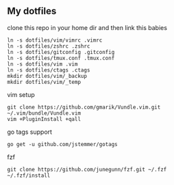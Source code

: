 My dotfiles
-----------


clone this repo in your home dir and then link this babies

```
ln -s dotfiles/vim/vimrc .vimrc
ln -s dotfiles/zshrc .zshrc
ln -s dotfiles/gitconfig .gitconfig
ln -s dotfiles/tmux.conf .tmux.conf
ln -s dotfiles/vim .vim
ln -s dotfiles/ctags .ctags
mkdir dotfiles/vim/_backup
mkdir dotfiles/vim/_temp
```

vim setup

```
git clone https://github.com/gmarik/Vundle.vim.git ~/.vim/bundle/Vundle.vim
vim +PluginInstall +qall
```

go tags support

```
go get -u github.com/jstemmer/gotags
```

fzf

```
git clone https://github.com/junegunn/fzf.git ~/.fzf
~/.fzf/install
```

